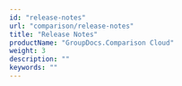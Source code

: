 ```yaml
---
id: "release-notes"
url: "comparison/release-notes"
title: "Release Notes"
productName: "GroupDocs.Comparison Cloud"
weight: 3
description: ""
keywords: ""
---
```

